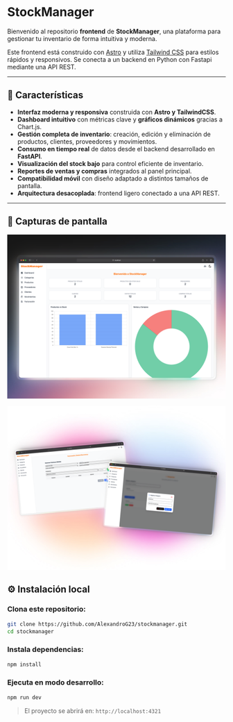# StockManager

Bienvenido al repositorio **frontend** de **StockManager**, una plataforma para gestionar tu inventario de forma intuitiva y moderna.

Este frontend está construido con [Astro](https://astro.build/) y utiliza [Tailwind CSS](https://tailwindcss.com/) para estilos rápidos y responsivos. Se conecta a un backend en Python con Fastapi mediante una API REST.

---

## 🚀 Características

-   **Interfaz moderna y responsiva** construida con **Astro y TailwindCSS**.
-   **Dashboard intuitivo** con métricas clave y **gráficos dinámicos** gracias a Chart.js.
-   **Gestión completa de inventario**: creación, edición y eliminación de productos, clientes, proveedores y movimientos.
-   **Consumo en tiempo real** de datos desde el backend desarrollado en **FastAPI**.
-   **Visualización del stock bajo** para control eficiente de inventario.
-   **Reportes de ventas y compras** integrados al panel principal.
-   **Compatibilidad móvil** con diseño adaptado a distintos tamaños de pantalla.
-   **Arquitectura desacoplada**: frontend ligero conectado a una API REST.

---

## 📸 Capturas de pantalla

![just-the-basics](https://github.com/AlexandroG23/stockmanager/blob/main/src/assets/StockManager.png?raw=true)

![just-the-basics](https://github.com/AlexandroG23/stockmanager/blob/main/src/assets/CategoriaFactura.png?raw=true)

## ⚙️ Instalación local

### Clona este repositorio:

```bash
git clone https://github.com/AlexandroG23/stockmanager.git
cd stockmanager
```

### Instala dependencias:

```bash
npm install
```

### Ejecuta en modo desarrollo:

```bash
npm run dev
```
> El proyecto se abrirá en: `http://localhost:4321`

